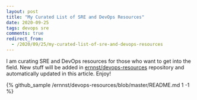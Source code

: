 ```yaml
---
layout: post
title: "My Curated List of SRE and DevOps Resources"
date: 2020-09-25
tags: devops sre
comments: true
redirect_from:
  - /2020/09/25/my-curated-list-of-sre-and-devops-resources
---
```

I am curating SRE and DevOps resources for those who want to get into the field.
New stuff will be added in [ernnst/devops-resources](https://github.com/ernnst/devops-resources)
repository and automatically updated in this article. Enjoy!

{% github_sample /ernnst/devops-resources/blob/master/README.md 1 -1 %}
